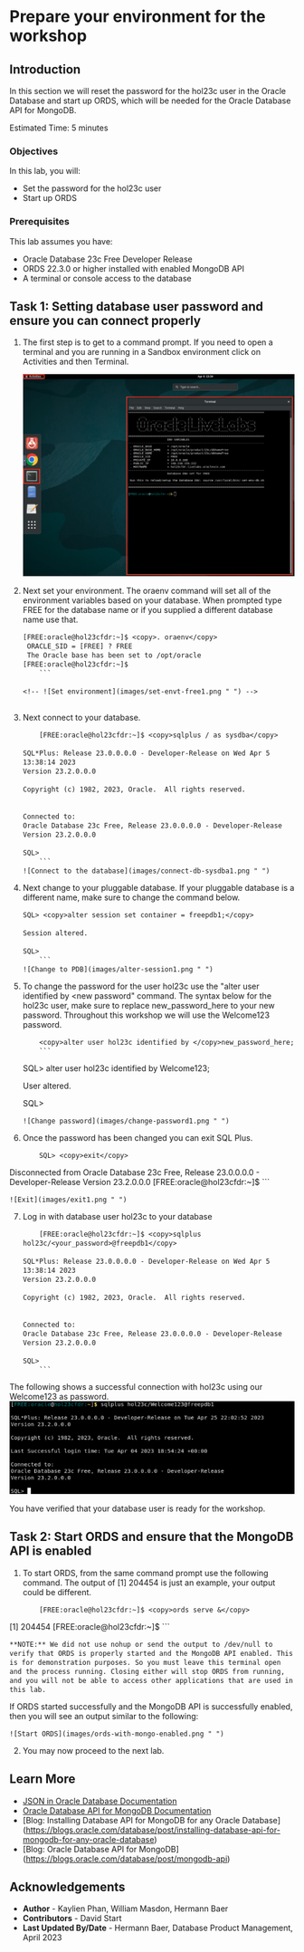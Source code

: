 # Prepare your environment for the workshop 

## Introduction

In this section we will reset the password for the hol23c user in the Oracle Database and start up ORDS, which will be needed for the Oracle Database API for MongoDB.

Estimated Time: 5 minutes

### Objectives

In this lab, you will:
* Set the password for the hol23c user
* Start up ORDS

### Prerequisites

This lab assumes you have:
* Oracle Database 23c Free Developer Release
* ORDS 22.3.0 or higher installed with enabled MongoDB API
* A terminal or console access to the database

## Task 1: Setting database user password and ensure you can connect properly

1. The first step is to get to a command prompt. If you need to open a terminal and you are running in a Sandbox environment click on Activities and then Terminal.

    ![Open a new terminal](images/open-terminal.png " ")

2. Next set your environment. The oraenv command will set all of the environment variables based on your database. When prompted type FREE for the database name or if you supplied a different database name use that.
    ```
    [FREE:oracle@hol23cfdr:~]$ <copy>. oraenv</copy>
     ORACLE_SID = [FREE] ? FREE
     The Oracle base has been set to /opt/oracle
    [FREE:oracle@hol23cfdr:~]$
		```

    <!-- ![Set environment](images/set-envt-free1.png " ") -->


3. Next connect to your database.
    ```
		[FREE:oracle@hol23cfdr:~]$ <copy>sqlplus / as sysdba</copy>

    SQL*Plus: Release 23.0.0.0.0 - Developer-Release on Wed Apr 5 13:38:14 2023
    Version 23.2.0.0.0

    Copyright (c) 1982, 2023, Oracle.  All rights reserved.


    Connected to:
    Oracle Database 23c Free, Release 23.0.0.0.0 - Developer-Release
    Version 23.2.0.0.0

    SQL>
		```
    ![Connect to the database](images/connect-db-sysdba1.png " ")

4. Next change to your pluggable database. If your pluggable database is a different name, make sure to change the command below.
    ```
    SQL> <copy>alter session set container = freepdb1;</copy>

    Session altered.

    SQL>
		```
    ![Change to PDB](images/alter-session1.png " ")

5. To change the password for the user hol23c use the "alter user <username> identified by <new password" command. The syntax below for the hol23c user, make sure to replace new\_password\_here to your new password. Throughout this workshop we will use the Welcome123 password.
    ```
		<copy>alter user hol23c identified by </copy>new_password_here;
		```
    ```
    SQL> alter user hol23c identified by Welcome123;

    User altered.

    SQL>
    ```
    ![Change password](images/change-password1.png " ")

6. Once the password has been changed you can exit SQL Plus.

    ```
		SQL> <copy>exit</copy>
Disconnected from Oracle Database 23c Free, Release 23.0.0.0.0 - Developer-Release
Version 23.2.0.0.0
[FREE:oracle@hol23cfdr:~]$
		```

    ![Exit](images/exit1.png " ")

7. Log in with database user hol23c to your database

    ```
		[FREE:oracle@hol23cfdr:~]$ <copy>sqlplus hol23c/<your_password>@freepdb1</copy>

    SQL*Plus: Release 23.0.0.0.0 - Developer-Release on Wed Apr 5 13:38:14 2023
    Version 23.2.0.0.0

    Copyright (c) 1982, 2023, Oracle.  All rights reserved.


    Connected to:
    Oracle Database 23c Free, Release 23.0.0.0.0 - Developer-Release
    Version 23.2.0.0.0

    SQL>
		```
  The following shows a successful connection with hol23c using our Welcome123 as password.
    ![Connect to the database](images/connect-hol23c.png " ")

You have verified that your database user is ready for the workshop.

## Task 2: Start ORDS and ensure that the MongoDB API is enabled


1. To start ORDS, from the same command prompt use the following command. The output of [1] 204454 is just an example, your output could be different.

    ```
		[FREE:oracle@hol23cfdr:~]$ <copy>ords serve &</copy>
[1] 204454
[FREE:oracle@hol23cfdr:~]$
		```

    **NOTE:** We did not use nohup or send the output to /dev/null to verify that ORDS is properly started and the MongoDB API enabled. This is for demonstration purposes. So you must leave this terminal open and the process running. Closing either will stop ORDS from running, and you will not be able to access other applications that are used in this lab.

  If ORDS started successfully and the MongoDB API is successfully enabled, then you will see an output similar to the following:

    ![Start ORDS](images/ords-with-mongo-enabled.png " ")


2. You may now proceed to the next lab.

## Learn More

* [JSON in Oracle Database Documentation](https://docs.oracle.com/en/database/oracle/oracle-database/23/adjsn/index.html)
* [Oracle Database API for MongoDB Documentation](https://docs.oracle.com/en/database/oracle/mongodb-api/)
* [Blog: Installing Database API for MongoDB for any Oracle Database] (https://blogs.oracle.com/database/post/installing-database-api-for-mongodb-for-any-oracle-database)
* [Blog: Oracle Database API for MongoDB] (https://blogs.oracle.com/database/post/mongodb-api)

## Acknowledgements
* **Author** - Kaylien Phan, William Masdon, Hermann Baer
* **Contributors** - David Start
* **Last Updated By/Date** - Hermann Baer, Database Product Management, April 2023

